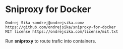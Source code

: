 # Sniproxy for Docker

    Ondrej Sika <ondrej@ondrejsika.com>
    https://github.com/ondrejsika/sniproxy-for-docker
    MIT license https://ondrejsika.com/license/mit.txt

Run __sniproxy__ to route trafic into containers.



